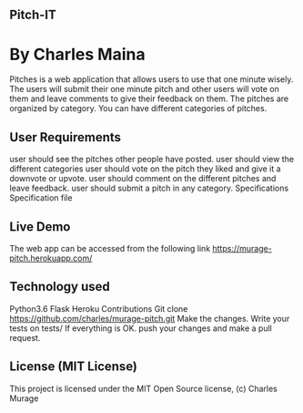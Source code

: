## Pitch-IT
# By Charles Maina
Pitches is a web application that allows users to use that one minute wisely. The users will submit their one minute pitch and other users will vote on them and leave comments to give their feedback on them. The pitches are organized by category. You can have different categories of pitches.

## User Requirements
user should see the pitches other people have posted.
user should view the different categories
user should vote on the pitch they liked and give it a downvote or upvote.
user should comment on the different pitches and leave feedback.
user should submit a pitch in any category.
Specifications
Specification file

## Live Demo
The web app can be accessed from the following link https://murage-pitch.herokuapp.com/

## Technology used
Python3.6
Flask
Heroku
Contributions
Git clone https://github.com/charles/murage-pitch.git
Make the changes.
Write your tests on tests/
If everything is OK. push your changes and make a pull request.
## License (MIT License)
This project is licensed under the MIT Open Source license, (c) Charles Murage
